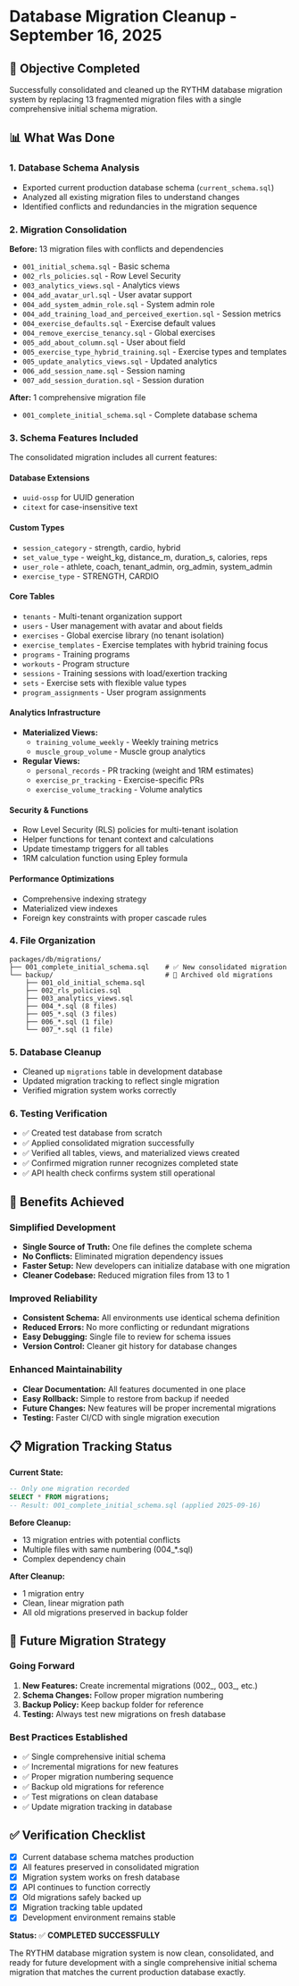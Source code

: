 # Database Migration Cleanup - September 16, 2025

## 🎯 **Objective Completed**
Successfully consolidated and cleaned up the RYTHM database migration system by replacing 13 fragmented migration files with a single comprehensive initial schema migration.

## 📊 **What Was Done**

### **1. Database Schema Analysis**
- Exported current production database schema (`current_schema.sql`)
- Analyzed all existing migration files to understand changes
- Identified conflicts and redundancies in the migration sequence

### **2. Migration Consolidation**
**Before:** 13 migration files with conflicts and dependencies
- `001_initial_schema.sql` - Basic schema
- `002_rls_policies.sql` - Row Level Security
- `003_analytics_views.sql` - Analytics views
- `004_add_avatar_url.sql` - User avatar support
- `004_add_system_admin_role.sql` - System admin role
- `004_add_training_load_and_perceived_exertion.sql` - Session metrics
- `004_exercise_defaults.sql` - Exercise default values
- `004_remove_exercise_tenancy.sql` - Global exercises
- `005_add_about_column.sql` - User about field
- `005_exercise_type_hybrid_training.sql` - Exercise types and templates
- `005_update_analytics_views.sql` - Updated analytics
- `006_add_session_name.sql` - Session naming
- `007_add_session_duration.sql` - Session duration

**After:** 1 comprehensive migration file
- `001_complete_initial_schema.sql` - Complete database schema

### **3. Schema Features Included**
The consolidated migration includes all current features:

#### **Database Extensions**
- `uuid-ossp` for UUID generation
- `citext` for case-insensitive text

#### **Custom Types**
- `session_category` - strength, cardio, hybrid
- `set_value_type` - weight_kg, distance_m, duration_s, calories, reps
- `user_role` - athlete, coach, tenant_admin, org_admin, system_admin
- `exercise_type` - STRENGTH, CARDIO

#### **Core Tables**
- `tenants` - Multi-tenant organization support
- `users` - User management with avatar and about fields
- `exercises` - Global exercise library (no tenant isolation)
- `exercise_templates` - Exercise templates with hybrid training focus
- `programs` - Training programs
- `workouts` - Program structure
- `sessions` - Training sessions with load/exertion tracking
- `sets` - Exercise sets with flexible value types
- `program_assignments` - User program assignments

#### **Analytics Infrastructure**
- **Materialized Views:**
  - `training_volume_weekly` - Weekly training metrics
  - `muscle_group_volume` - Muscle group analytics
- **Regular Views:**
  - `personal_records` - PR tracking (weight and 1RM estimates)
  - `exercise_pr_tracking` - Exercise-specific PRs
  - `exercise_volume_tracking` - Volume analytics

#### **Security & Functions**
- Row Level Security (RLS) policies for multi-tenant isolation
- Helper functions for tenant context and calculations
- Update timestamp triggers for all tables
- 1RM calculation function using Epley formula

#### **Performance Optimizations**
- Comprehensive indexing strategy
- Materialized view indexes
- Foreign key constraints with proper cascade rules

### **4. File Organization**
```
packages/db/migrations/
├── 001_complete_initial_schema.sql    # ✅ New consolidated migration
└── backup/                            # 📁 Archived old migrations
    ├── 001_old_initial_schema.sql
    ├── 002_rls_policies.sql
    ├── 003_analytics_views.sql
    ├── 004_*.sql (8 files)
    ├── 005_*.sql (3 files)
    ├── 006_*.sql (1 file)
    └── 007_*.sql (1 file)
```

### **5. Database Cleanup**
- Cleaned up `migrations` table in development database
- Updated migration tracking to reflect single migration
- Verified migration system works correctly

### **6. Testing Verification**
- ✅ Created test database from scratch
- ✅ Applied consolidated migration successfully
- ✅ Verified all tables, views, and materialized views created
- ✅ Confirmed migration runner recognizes completed state
- ✅ API health check confirms system still operational

## 🎉 **Benefits Achieved**

### **Simplified Development**
- **Single Source of Truth:** One file defines the complete schema
- **No Conflicts:** Eliminated migration dependency issues
- **Faster Setup:** New developers can initialize database with one migration
- **Cleaner Codebase:** Reduced migration files from 13 to 1

### **Improved Reliability**
- **Consistent Schema:** All environments use identical schema definition
- **Reduced Errors:** No more conflicting or redundant migrations
- **Easy Debugging:** Single file to review for schema issues
- **Version Control:** Cleaner git history for database changes

### **Enhanced Maintainability**
- **Clear Documentation:** All features documented in one place
- **Easy Rollback:** Simple to restore from backup if needed
- **Future Changes:** New features will be proper incremental migrations
- **Testing:** Faster CI/CD with single migration execution

## 📋 **Migration Tracking Status**

**Current State:**
```sql
-- Only one migration recorded
SELECT * FROM migrations;
-- Result: 001_complete_initial_schema.sql (applied 2025-09-16)
```

**Before Cleanup:**
- 13 migration entries with potential conflicts
- Multiple files with same numbering (004_*.sql)
- Complex dependency chain

**After Cleanup:**
- 1 migration entry
- Clean, linear migration path
- All old migrations preserved in backup folder

## 🔮 **Future Migration Strategy**

### **Going Forward**
1. **New Features:** Create incremental migrations (002_, 003_, etc.)
2. **Schema Changes:** Follow proper migration numbering
3. **Backup Policy:** Keep backup folder for reference
4. **Testing:** Always test new migrations on fresh database

### **Best Practices Established**
- ✅ Single comprehensive initial schema
- ✅ Incremental migrations for new features
- ✅ Proper migration numbering sequence
- ✅ Backup old migrations for reference
- ✅ Test migrations on clean database
- ✅ Update migration tracking in database

## ✅ **Verification Checklist**

- [x] Current database schema matches production
- [x] All features preserved in consolidated migration
- [x] Migration system works on fresh database
- [x] API continues to function correctly
- [x] Old migrations safely backed up
- [x] Migration tracking table updated
- [x] Development environment remains stable

**Status:** ✅ **COMPLETED SUCCESSFULLY**

The RYTHM database migration system is now clean, consolidated, and ready for future development with a single comprehensive initial schema migration that matches the current production database exactly.